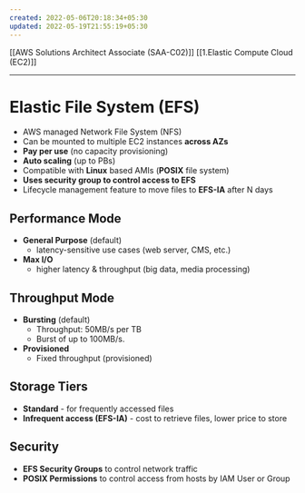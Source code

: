 ```yaml
---
created: 2022-05-06T20:18:34+05:30
updated: 2022-05-19T21:55:19+05:30
---
```

[[AWS Solutions Architect Associate (SAA-C02)]]
[[1.Elastic Compute Cloud (EC2)]]

---
# Elastic File System (EFS)
- AWS managed Network File System (NFS)
- Can be mounted to multiple EC2 instances **across AZs**
- **Pay per use** (no capacity provisioning)
- **Auto scaling** (up to PBs)
- Compatible with **Linux** based AMIs (**POSIX** file system)
- **Uses security group to control access to EFS**
- Lifecycle management feature to move files to **EFS-IA** after N days

## Performance Mode
- **General Purpose** (default)
	- latency-sensitive use cases (web server, CMS, etc.)
- **Max I/O**
	- higher latency & throughput (big data, media processing)

## Throughput Mode
-   **Bursting** (default)
    - Throughput: 50MB/s per TB
	- Burst of up to 100MB/s.
-   **Provisioned**
    - Fixed throughput (provisioned)

## Storage Tiers
-   **Standard** - for frequently accessed files
-   **Infrequent access (EFS-IA)** - cost to retrieve files, lower price to store

## Security
- **EFS Security Groups** to control network traffic
- **POSIX Permissions** to control access from hosts by IAM User or Group
